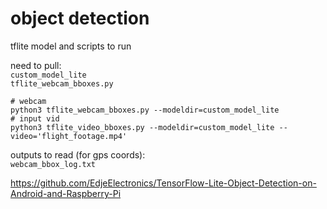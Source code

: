 # object detection
tflite model and scripts to run 

need to pull:  
`custom_model_lite`  
`tflite_webcam_bboxes.py`

```
# webcam
python3 tflite_webcam_bboxes.py --modeldir=custom_model_lite
# input vid
python3 tflite_video_bboxes.py --modeldir=custom_model_lite --video='flight_footage.mp4' 
```
outputs to read (for gps coords):  
`webcam_bbox_log.txt`

https://github.com/EdjeElectronics/TensorFlow-Lite-Object-Detection-on-Android-and-Raspberry-Pi
